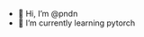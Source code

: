 - 👋 Hi, I’m @pndn
- 🌱 I’m currently learning pytorch
<!---
pndn/pndn is a ✨ special ✨ repository because its `README.md` (this file) appears on your GitHub profile.
You can click the Preview link to take a look at your changes.
--->
